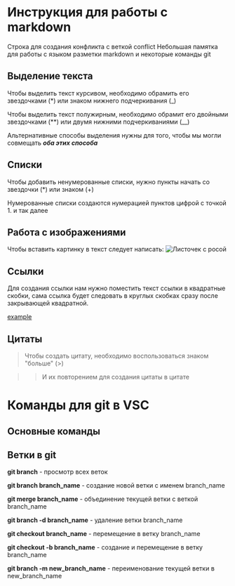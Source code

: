 # Инструкция для работы с markdown

Строка для создания конфликта с веткой conflict
Небольшая памятка для работы с языком разметки markdown и некоторые команды git

## Выделение текста

Чтобы выделить текст курсивом, необходимо обрамить его звездочками (*) или знаком нижнего подчеркивания (_)

Чтобы выделить текст полужирным, необходимо обрамит его двойными звездочками (**) или двумя нижними подчеркиваниями (__)

Альтернативные способы выделения нужны для того, чтобы мы могли совмещать __*оба этих способа*__

## Списки

Чтобы добавить ненумерованные списки, нужно пункты начать со звездочки (*) или знаком (+)

Нумерованные списки создаются нумерацией пунктов цифрой с точкой 1. и так далее

## Работа с изображениями

Чтобы вставить картинку в текст следует написать:
![Листочек с росой](image.jpeg)

## Ссылки

Для создания ссылки нам нужно поместить текст ссылки в квадратные скобки, сама ссылка будет следовать в круглых скобках сразу после закрывающей квадратной.

[example](http://example.com/ "подсказка")

## Цитаты

> Чтобы создать цитату, необходимо воспользоваться знаком "больше"
 (>)

 >> И их повторением для создания цитаты в цитате
 

# Команды для git в VSC

## Основные команды



## Ветки в git

**git branch** - просмотр всех веток

**git branch branch_name** - создание новой ветки с именем branch_name

**git merge branch_name** - объединение текущей ветки с веткой branch_name

**git branch -d branch_name** - удаление ветки branch_name

**git checkout branch_name** - перемещение в ветку branch_name

**git checkout -b branch_name** - создание и перемещение в ветку branch_name

**git branch -m new_branch_name** - переименование текущей ветки в new_branch_name
